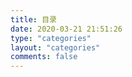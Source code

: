 ```yaml
---
title: 目录
date: 2020-03-21 21:51:26
type: "categories"
layout: "categories"
comments: false
---
```

